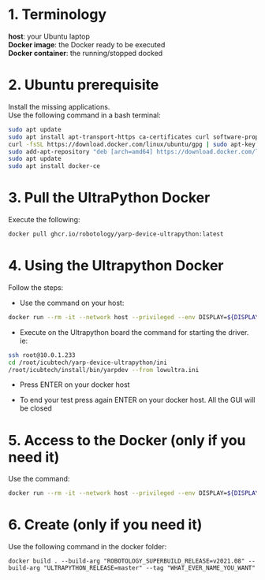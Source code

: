 # 1. Terminology

**host**: your Ubuntu laptop  
**Docker image**: the Docker ready to be executed  
**Docker container**: the running/stopped docked  

# 2. Ubuntu prerequisite
Install the missing applications.  
Use the following command in a bash terminal:
```bash
sudo apt update
sudo apt install apt-transport-https ca-certificates curl software-properties-common
curl -fsSL https://download.docker.com/linux/ubuntu/gpg | sudo apt-key add -
sudo add-apt-repository "deb [arch=amd64] https://download.docker.com/linux/ubuntu focal stable"
sudo apt update
sudo apt install docker-ce
```

# 3. Pull the UltraPython Docker

Execute the following:
```bash
docker pull ghcr.io/robotology/yarp-device-ultrapython:latest
```

# 4. Using the Ultrapython Docker
Follow the steps:

- Use the command on your host:
```bash
docker run --rm -it --network host --privileged --env DISPLAY=${DISPLAY} --env XAUTHORITY=/root/.Xauthority --mount type=bind,source=${XAUTHORITY},target=/root/.Xauthority --mount type=bind,source=/tmp/.X11-unix,target=/tmp/.X11-unix --name ultrapython  ghcr.io/robotology/yarp-device-ultrapython script-video.sh
```

- Execute on the Ultrapython board the command for starting the driver.
ie:
```bash
ssh root@10.0.1.233
cd /root/icubtech/yarp-device-ultrapython/ini  
/root/icubtech/install/bin/yarpdev --from lowultra.ini
```

- Press ENTER on your docker host

- To end your test press again ENTER on your docker host. All the GUI will be closed

# 5. Access to the Docker (only if you need it)

Use the command:
```bash
docker run --rm -it --network host --privileged --env DISPLAY=${DISPLAY} --env XAUTHORITY=/root/.Xauthority --mount type=bind,source=${XAUTHORITY},target=/root/.Xauthority --mount type=bind,source=/tmp/.X11-unix,target=/tmp/.X11-unix --name ultrapython  ghcr.io/robotology/yarp-device-ultrapython bash
```

# 6. Create (only if you need it)
Use the following command in the docker folder:
```console
docker build . --build-arg "ROBOTOLOGY_SUPERBUILD_RELEASE=v2021.08" --build-arg "ULTRAPYTHON_RELEASE=master" --tag "WHAT_EVER_NAME_YOU_WANT"
```


